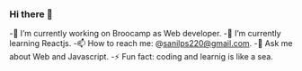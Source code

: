 ### Hi there 👋
-🔭 I’m currently working on Broocamp as Web developer.
-🌱 I’m currently learning Reactjs.
-📫 How to reach me: @sanilps220@gmail.com.
-💬 Ask me about Web and Javascript.
-⚡ Fun fact: coding and learnig is like a sea.
<!--
**Sanilps220/Sanilps220** is a ✨ _special_ ✨ repository because its `README.md` (this file) appears on your GitHub profile.

Here are some ideas to get you started:

- 🔭 I’m currently working on ...
- 🌱 I’m currently learning ...
- 👯 I’m looking to collaborate on ...
- 🤔 I’m looking for help with ...
- 💬 Ask me about ...
- 📫 How to reach me: ...
- 😄 Pronouns: ...
- ⚡ Fun fact: ...
-->

